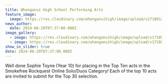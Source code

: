```yaml
---
title: Whanganui High School Performing Arts
feature_image:
  image: https://res.cloudinary.com/whanganuihigh/image/upload/v1718912287/News/sophiet.jpg
news_author:
  date: 2024-06-20T07:37:00.000Z
image_gallery:
  - image: https://res.cloudinary.com/whanganuihigh/image/upload/v1718912288/News/sophiet1.jpg
  - image: https://res.cloudinary.com/whanganuihigh/image/upload/v1718912288/News/sophiet2.jpg
show_in_slider: true
date: 2024-06-20T07:37:00.000Z
---
```

Well done Sophie Toyne (Year 10) for placing in the Top Ten acts in the Smokefree Rockquest Online Solo/Duos Category! Each of the top 10 acts are invited to submit for the Top 30 selection.
